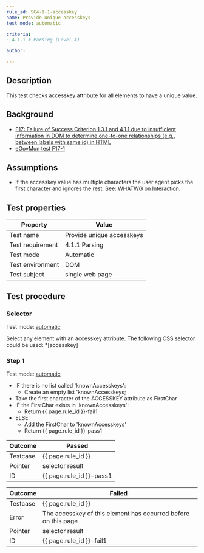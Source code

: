 ```yaml
---
rule_id: SC4-1-1-accesskey
name: Provide unique accesskeys
test_mode: automatic

criteria:
- 4.1.1 # Parsing (Level A)

author:

---
```


## Description

This test checks accesskey attribute for all elements to have a unique value.

## Background

- [F17: Failure of Success Criterion 1.3.1 and 4.1.1 due to insufficient information in DOM to determine one-to-one relationships (e.g., between labels with same id) in HTML](http://www.w3.org/TR/2014/NOTE-WCAG20-TECHS-20140311/F17)
- [eGovMon test F17-1](http://wiki.egovmon.no/wiki/SC4.1.1#ID:_F17-1)

## Assumptions

- If the accesskey value has multiple characters the user agent picks the first character and ignores the rest. See: [WHATWG on Interaction](http://www.whatwg.org/specs/web-apps/current-work/multipage/interaction.html#the-accesskey-attribute).

## Test properties

| Property          | Value
|-------------------|----
| Test name         | Provide unique accesskeys
| Test requirement  | 4.1.1 Parsing
| Test mode         | Automatic
| Test environment  | DOM
| Test subject      | single web page

## Test procedure

### Selector

Test mode: [automatic][AUTO]

Select any element with an accesskey attribute. The following CSS selector could be used: *[accesskey]

### Step 1

Test mode: [automatic][AUTO]

- IF there is no list called 'knownAccesskeys':
  -  Create an empty list 'knownAccesskeys;
- Take the first character of the ACCESSKEY attribute as FirstChar
- IF the FirstChar exists in 'knownAccesskeys':
  - Return {{ page.rule_id }}-fail1
- ELSE:
  - Add the FirstChar to 'knownAccesskeys'
  - Return {{ page.rule_id }}-pass1

| Outcome  | Passed
|----------|-----
| Testcase | {{ page.rule_id }}
| Pointer  | selector result
| ID       | {{ page.rule_id }}-pass1

| Outcome  | Failed
|----------|-----
| Testcase | {{ page.rule_id }}
| Error    | The accesskey of this element has occurred before on this page
| Pointer  | selector result
| ID       | {{ page.rule_id }}-fail1

[AUTO]: ../pages/test-modes.html#automatic
[MANUAL]: ../pages/test-modes.html#manual